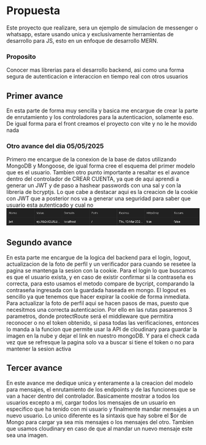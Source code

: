 # Propuesta
Este proyecto que realizare, sera un ejemplo de simulacion de messenger o whatsapp, estare usando unica y exclusivamente herramientas de desarrollo para JS, esto en un enfoque de desarrollo MERN.

### Proposito
Conocer mas librerias para el desarrollo backend, asi como una forma segura de autenticacion e interaccion en tiempo real con otros usuarios

## Primer avance
En esta parte de forma muy sencilla y basica me encargue de crear la parte de enrutamiento y los controladores para la autenticacion, solamente eso. De igual forma para el front creamos el proyecto con vite y no le he movido nada

### Otro avance del dia 05/05/2025
Primero me encargue de la conexion de la base de datos utilizando MongoDB y Mongoose, de igual forma cree el esquema del primer modelo que es el usuario.
Tambien otro punto importante a resaltar es el avance dentro del controlador de CREAR CUENTA, ya que de aqui aprendi a generar un JWT y de paso a hashear passwords con una sal y con la libreria de bcryptjs.
Lo que cabe a destacar aqui es la creacion de la cookie con JWT que a posterior nos va a generar una seguridad para saber que usuario esta autenticado y cual no
![alt text](image.png)

## Segundo avance
En esta parte me encargue de la logica del backend para el login, logout, actualizacion de la foto de perfil y un verificador para cuando se resetee la pagina se mantenga la sesion con la cookie.
Para el login lo que buscamos es que el usuario exista, y en caso de existir confirmar si la contraseña es correcta, para esto usamos el metodo compare de bycript, comparando la contraseña ingresada con la guardada haseada en mongo.
El logout es sencillo ya que tenemos que hacer expirar la cookie de forma inmediata.
Para actualizar la foto de perfil aqui se hacen pasos de mas, puesto que necesitmos una correcta autenticacion. Por ello en las rutas pasaremos 3 parametros, donde protectRoute será el middleware que permitira reconocer o no el token obtenido, si pasa todas las verificaciones, entonces lo manda a la funcion que permite usar la API de cloudinary para guardar la imagen en la nube y dejar el link en nuestro mongoDB.
Y para el check cada vez que se refresque la pagina solo va a buscar si tiene el token o no para mantener la sesion activa

## Tercer avance
En este avance me dedique unica y enteramente a la creacion del modelo para mensajes, el enrutamiento de los endpoints y de las funciones que se van a hacer dentro del controlador.
Basicamente mostrar a todos los usuarios excepto a mi, cargar todos los mensajes de un usuario en especifico que ha tenido con mi usuario y finalmente mandar mensajes a un nuevo usuario.
Lo unico diferente es la sintaxis que hay sobre el $or de Mongo para cargar ya sea mis mensajes o los mensajes del otro. Tambien que usamos cloudinary en caso de que al mandar un nuevo mensaje este sea una imagen.